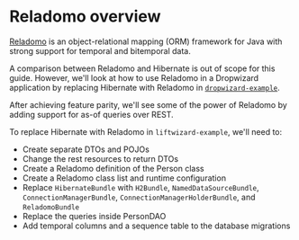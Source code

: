 # Reladomo overview

[Reladomo](https://github.com/goldmansachs/reladomo) is an object-relational mapping (ORM) framework for Java with strong support for temporal and bitemporal data.

A comparison between Reladomo and Hibernate is out of scope for this guide. However, we'll look at how to use Reladomo in a Dropwizard application by replacing Hibernate with Reladomo in [`dropwizard-example`](https://github.com/dropwizard/dropwizard/tree/master/dropwizard-example).

After achieving feature parity, we'll see some of the power of Reladomo by adding support for as-of queries over REST.

To replace Hibernate with Reladomo in `liftwizard-example`, we'll need to:

- Create separate DTOs and POJOs
- Change the rest resources to return DTOs
- Create a Reladomo definition of the Person class
- Create a Reladomo class list and runtime configuration
- Replace `HibernateBundle` with `H2Bundle`, `NamedDataSourceBundle`, `ConnectionManagerBundle`, `ConnectionManagerHolderBundle`, and `ReladomoBundle`
- Replace the queries inside PersonDAO
- Add temporal columns and a sequence table to the database migrations
